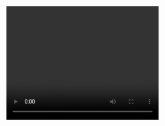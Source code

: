 <html>
<head>
	<title>HLS</title>
	<script type="text/javascript" src="jquery-2.2.4.min.js"></script>
	<script src="https://cdn.jsdelivr.net/hls.js/latest/hls.min.js"></script>
	<style type="text/css">
	video{
		width: 400px;
		height: 300px;
	}
	</style>
</head>
<body>
<video id="video" autoplay="true"></video>
<script>
 	var body = $('body');
 	body.css({
 		width:'100%',
 		margin:0
 	})
 	var video = $('#video');
 	if(Hls.isSupported()) {
	    var hls = new Hls();
	    hls.loadSource('http://www.streambox.fr/playlists/test_001/stream.m3u8');
	    hls.attachMedia(video);
	    hls.on(Hls.Events.MANIFEST_PARSED,function() {
	      video.play();
	  });
	 }else{
	 	video.html('不支持的视频');
	 }
</script>

</body>
</html>
